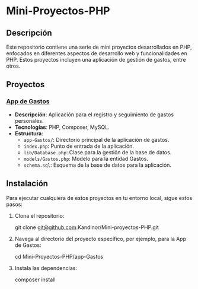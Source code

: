 # Mini-Proyectos-PHP

## Descripción

Este repositorio contiene una serie de mini proyectos desarrollados en PHP, 
enfocados en diferentes aspectos de desarrollo web y funcionalidades en PHP. 
Estos proyectos incluyen una aplicación de gestión de gastos, entre otros.

## Proyectos

### [App de Gastos](app-Gastos/)
- **Descripción**: Aplicación para el registro y seguimiento de gastos personales.
- **Tecnologías**: PHP, Composer, MySQL.
- **Estructura**:
  - `app-Gastos/`: Directorio principal de la aplicación de gastos.
  - `index.php`: Punto de entrada de la aplicación.
  - `lib/Database.php`: Clase para la gestión de la base de datos.
  - `models/Gastos.php`: Modelo para la entidad Gastos.
  - `schema.sql`: Esquema de la base de datos para la aplicación.

## Instalación

Para ejecutar cualquiera de estos proyectos en tu entorno local, sigue estos pasos:

1. Clona el repositorio:

   git clone git@github.com:Kandinor/Mini-proyectos-PHP.git

2. Navega al directorio del proyecto específico, por ejemplo, para la App de Gastos:
   
    cd Mini-Proyectos-PHP/app-Gastos
3. Instala las dependencias:
   
    composer install
